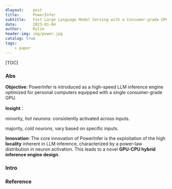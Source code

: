 ```yaml
---
dlayout:    post
title:      PowerInfer
subtitle:   Fast Large Language Model Serving with a Consumer-grade GPU
date:       2023-01-04
author:     Kylin
header-img: img/power.jpg
catalog: true
tags:
    - paper
---
```




[TOC]

### Abs

**Objective**: PowerInfer is introduced as a high-speed LLM inference engine optimized for personal computers equipped with a single consumer-grade GPU.

**Insight**：

minority, *hot neurons*: consistently activated across inputs.

majority, *cold neurons*, vary based on specific inputs.

**Innovation**: The core innovation of PowerInfer is the exploitation of the high **locality** inherent in LLM inference, characterized by a power-law distribution in neuron activation. This leads to a novel **GPU-CPU hybrid inference engine design**.



### Intro





### Reference

[^1]: 


